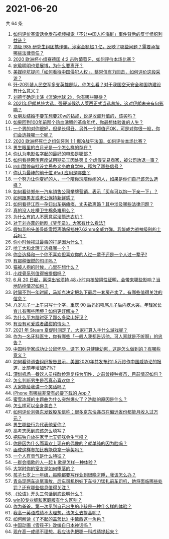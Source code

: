 # 2021-06-20

共 64 条

<!-- BEGIN -->
<!-- 最后更新时间 Sun Jun 20 2021 07:01:39 GMT+0800 (China Standard Time) -->

1. [如何评价赛雷话金发布视频揭露「不让中国人吃海鲜」事件背后的反华组织利益链？](https://www.zhihu.com/question/465827983)
2. [顶级 985 研究生组团搞诈骗，涉案金额超 1
   亿，反映了哪些问题？需要承担哪些法律责任？](https://www.zhihu.com/question/465557339)
3. [2020 欧洲杯小组赛德国 4:2 击败葡萄牙，如何评价本场比赛？](https://www.zhihu.com/question/466062228)
4. [宛瑜明明也爱展博，为什么要离开？](https://www.zhihu.com/question/443423809)
5. [美媒挖坑提问「如何看待中国侵犯人权」，蔡崇信有力回击，如何评价这段采访？](https://www.zhihu.com/question/465932695)
6. [歼-20列装人民空军多支英雄部队，你怎么看？对于我国空天安全和国防建设有什么意义？](https://www.zhihu.com/question/465781827)
7. [刘德华确定出演《流浪地球 2》，你有哪些期待？](https://www.zhihu.com/question/465932631)
8. [2021年伊朗总统大选，强硬派候选人莱西正式当选总统，这对伊朗未来有何影响？](https://www.zhihu.com/question/465948308)
9. [女朋友结婚不要车想要20w的钻戒，说是收藏升值的，该买吗？](https://www.zhihu.com/question/460481721)
10. [如果回到100年前那个热血沸腾的革命年代，你最想体验谁的人生？](https://www.zhihu.com/question/460118166)
11. [一个男的对你很好，但是长得丑，另外一个颜值还OK，可是对你很一般，你们会选择哪一个呢？](https://www.zhihu.com/question/463039719)
12. [2020 欧洲杯死亡之组匈牙利 1:1
    爆冷战平法国，如何评价本场比赛？](https://www.zhihu.com/question/465967890)
13. [男生眼里的白月光是一个怎么样的存在？](https://www.zhihu.com/question/277228908)
14. [你认为电影名字起的最好的电影是哪部？](https://www.zhihu.com/question/464066501)
15. [如何看待网传百度试用期员工因处罚 6
    个虚假交易商家，被公司劝退一事？](https://www.zhihu.com/question/465745130)
16. [四川暂停审批设立民办义务教育学校，释放了哪些信号？](https://www.zhihu.com/question/465529577)
17. [你认为最棒的前十位 iPad 应用是哪些？](https://www.zhihu.com/question/34453138)
18. [一个努力让你变好的人，一个陪你玩陪你闹的人，如果是你们自己该怎么选择？](https://www.zhihu.com/question/464726557)
19. [如何看待郑州一汽车销售公司举牌营销，表示「买车可以抱一下亲一下」？](https://www.zhihu.com/question/465898157)
20. [如何跟男友或老公保持新鲜感？](https://www.zhihu.com/question/323121337)
21. [如何看待江西一孕妇出车祸瘫痪，丈夫欲离婚？其中涉及哪些法律问题？](https://www.zhihu.com/question/465900205)
22. [真的没人吐槽卫生棉条难用么？](https://www.zhihu.com/question/300142490)
23. [为什么有的人不愿意买滚筒洗衣机？](https://www.zhihu.com/question/393287010)
24. [对于刘亦菲的新剧《梦华录》，大家有什么看法?](https://www.zhihu.com/question/463716425)
25. [假如我的头盖骨能零距离确保挡住7.62mm全威力弹，我能成为战神级别的士兵吗？](https://www.zhihu.com/question/444459120)
26. [你小时候挨过最毒的打是因为什么？](https://www.zhihu.com/question/387847644)
27. [哈工大和北理工选择哪一个？](https://www.zhihu.com/question/329076452)
28. [你会选择和一个你不喜欢但喜欢你的人过一辈子还是一个人过一辈子?](https://www.zhihu.com/question/461105913)
29. [有那种很燃的句子吗？](https://www.zhihu.com/question/457916101)
30. [猫被人抱的时候，心里在想什么？](https://www.zhihu.com/question/463390158)
31. [小戏骨系列值得被提倡吗？](https://www.zhihu.com/question/354286546)
32. [6 月 20 日起，离深出省须持 48
    小时内核酸阴性证明，会带来哪些影响？当地防控情况如何？](https://www.zhihu.com/question/466006647)
33. [时隔不到一年时间，马斯克决定把名下最后一套房产卖了，有哪些值得关注的信息？](https://www.zhihu.com/question/465124442)
34. [八岁儿子一上午只写十个字，重庆 90
    后妈妈吼骂儿子后内疚大哭，年轻家长育儿有哪些困境？如何更好解决？](https://www.zhihu.com/question/465723069)
35. [为什么平方腊时死了那么多梁山好汉？](https://www.zhihu.com/question/459476694)
36. [有没有可爱或者甜甜的情头？](https://www.zhihu.com/question/391413854)
37. [2021 年 Steam 夏促时间定了，大家打算入手什么游戏呢？](https://www.zhihu.com/question/456973633)
38. [作为一名牙科医生，你有哪些「一般人我都告诉他，可人家就是不听啊」的忠告？](https://www.zhihu.com/question/56477060)
39. [中国科学家成功让公鼠怀孕，诞下 10
    只健康幼崽，这是怎么做到的？有哪些意义？](https://www.zhihu.com/question/465862552)
40. [如何看待调查组织报告显示，美国2020年共发布约1.5万炒作中国威胁论的报道，比前年增加57%?](https://www.zhihu.com/question/465877952)
41. [深圳机场一餐饮人员核酸检测复核为阳性，之前曾接种疫苗，目前情况如何？](https://www.zhihu.com/question/465742318)
42. [怎么判断男生是否真心喜欢你？](https://www.zhihu.com/question/431695365)
43. [大家能给我讲一个笑话吗？](https://www.zhihu.com/question/464776360)
44. [iPhone 有哪些非常有必要下载的 App？](https://www.zhihu.com/question/28306141)
45. [蜜雪冰城的主题曲为什么突然爆火了？洗脑的原因是什么？](https://www.zhihu.com/question/464996660)
46. [怎么样可以全身美白？](https://www.zhihu.com/question/24969320)
47. [如何评价刘强东发致股东信称：很多京东快递员在偏远省份都能月收入过万元？](https://www.zhihu.com/question/465738678)
48. [男生哪些行为代表他爱你？](https://www.zhihu.com/question/460665781)
49. [高考志愿到底该怎么填写？](https://www.zhihu.com/question/409122324)
50. [把猫独自放在家里七天猫咪会生气吗？](https://www.zhihu.com/question/297157565)
51. [你是因为什么而喜欢上现在的偶像的？就单纯的因为脸吗？](https://www.zhihu.com/question/457095758)
52. [画成这样参加比赛能稳拿一等奖吗？](https://www.zhihu.com/question/460339045)
53. [一个人有贵气是什么特征？](https://www.zhihu.com/question/61071183)
54. [一群会唱歌的人一起 k 歌是怎样一种体验？](https://www.zhihu.com/question/34563032)
55. [大学时你的室友是如何堕落的？](https://www.zhihu.com/question/351402740)
56. [孩子七岁上一年级，每晚都要写作业到很晚才睡，我该怎么办？](https://www.zhihu.com/question/453264257)
57. [青岛现两车追尾事故，后车司机抱娃下车持刀猛扎前车司机，她将面临哪些处罚？还有哪些信息值得关注？](https://www.zhihu.com/question/465539331)
58. [《论语》开头三句话到底说明什么？](https://www.zhihu.com/question/458542584)
59. [win10专业版和家庭版有什么区别？](https://www.zhihu.com/question/51633999)
60. [作为爸爸，第一次见到自己出生的小孩是一种什么样的体验？](https://www.zhihu.com/question/352453251)
61. [我高一英语成绩不太理想，该怎么去提高呢？](https://www.zhihu.com/question/463008113)
62. [如何解读《了不起的盖茨比》中黛西这一角色？](https://www.zhihu.com/question/464349748)
63. [中国动画《雪孩子》改编自日本神话吗？](https://www.zhihu.com/question/465234646)
64. [现在高一成绩不理想，我应该先把哪一科成绩提起来？](https://www.zhihu.com/question/460555751)

<!-- END -->
